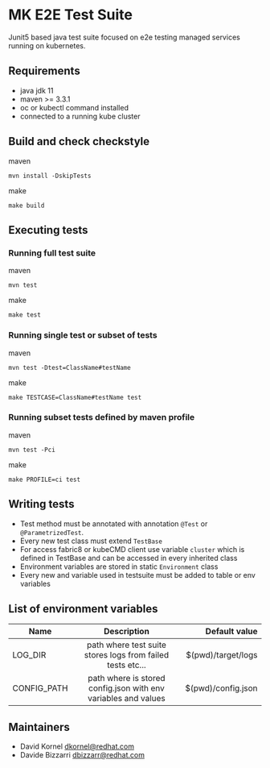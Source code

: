 # MK E2E Test Suite
Junit5 based java test suite focused on e2e testing managed services running on kubernetes.

## Requirements
* java jdk 11
* maven >= 3.3.1
* oc or kubectl command installed
* connected to a running kube cluster

## Build and check checkstyle
maven
```
mvn install -DskipTests
```

make
```
make build
```

## Executing tests

### Running full test suite
maven
```
mvn test
```

make
```
make test
```

### Running single test or subset of tests
maven
```
mvn test -Dtest=ClassName#testName
```
make
```
make TESTCASE=ClassName#testName test
```

### Running subset tests defined by maven profile
maven
```
mvn test -Pci
```
make
```
make PROFILE=ci test
```

## Writing tests
* Test method must be annotated with annotation `@Test` or `@ParametrizedTest`.
* Every new test class must extend `TestBase`
* For access fabric8 or kubeCMD client use variable `cluster` which is defined in TestBase and can be accessed in every inherited class
* Environment variables are stored in static `Environment` class
* Every new and variable used in testsuite must be added to table or env variables

## List of environment variables
| Name        |      Description      |  Default value |
|-------------|:-------------:|------:|
| LOG_DIR     |  path where test suite stores logs from failed tests etc...      | $(pwd)/target/logs |
| CONFIG_PATH | path where is stored config.json with env variables and values   | $(pwd)/config.json |

## Maintainers
* David Kornel <dkornel@redhat.com>
* Davide Bizzarri <dbizzarr@redhat.com>

